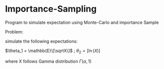 # Importance-Sampling
Program to simulate expectation using Monte-Carlo and importance Sample

Problem:

simulate the following expectations:

$\theta_1 = \mathbb{E}\[\sqrtX\]$ ; $\theta_2 = \mathbb[\ln(X)]$

where X follows Gamma distribution $\Gamma(\alpha, 1)$